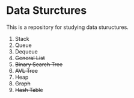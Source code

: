 # Data Sturctures

This is a repository for studying data stuructures.

1. Stack
2. Queue
3. Dequeue
4. ~~General List~~
5. ~~Binary Search Tree~~
6. ~~AVL Tree~~
7. Heap
8. ~~Graph~~
9. ~~Hash Table~~
